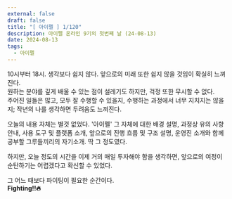 ```yaml
---
external: false
draft: false
title: "[ 아이펠 ] 1/120"
description: 아이펠 온라인 9기의 첫번째 날 (24-08-13)
date: 2024-08-13
tags:
  - 아이펠
---
```


10시부터 18시. 생각보다 쉽지 않다. 앞으로의 미래 또한 쉽지 않을 것임이 확실히 느껴진다.  
원하는 분야를 깊게 배울 수 있는 점이 설레기도 하지만, 걱정 또한 무시할 수 없다.  
주어진 일들은 많고, 모두 잘 수행할 수 있을지, 수행하는 과정에서 너무 지치지는 않을지; 작년의 나를 생각하면 두려움도 느껴진다.

오늘의 내용 자체는 별것 없었다. '아이펠' 그 자체에 대한 배경 설명, 과정상 유의 사항 안내, 사용 도구 및 플랫폼 소개, 앞으로의 진행 흐름 및 구조 설명, 운영진 소개와 함께 공부할 그루들끼리의 자기소개. 딱 그 정도였다.

하지만, 오늘 정도의 시간을 이제 거의 매일 투자해야 함을 생각하면, 앞으로의 여정이 순탄하기는 어렵겠다고 확신할 수 있었다.

그 어느 때보다 파이팅이 필요한 순간이다.  
**Fighting!!🔥**
